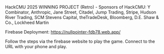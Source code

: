 HackCMU 2025 WINNING PROJECT (Retro) - Sponsors of HackCMU: Y Combinator, Anthropic, Jane Street, Citadel, Jump Trading, Stripe, Hudson River Trading, SCM Stevens Capital, theTradeDesk, Bloomberg, D.E. Shaw & Co., Lockheed Martin

Firebase Deployment: https://nullpointer-fdb78.web.app/

Follow the steps via the firebase website to play the game. Connect to the URL with your phone and play.
